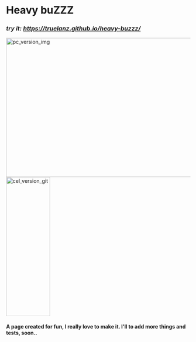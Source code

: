 # Heavy buZZZ

### _try it: https://truelanz.github.io/heavy-buzzz/_

<p>
  <img style="width: 650px; height: 380px;" src="https://i.imgur.com/kuilCw3.jpg" alt="pc_version_img">
  <img style="height: 380px; width: 120;" src="https://i.imgur.com/BQc8B5a.gif" alt="cel_version_git">
</p>


#### A page created for fun, I really love to make it. I'll to add more things and tests, soon..
